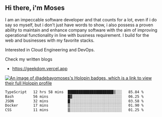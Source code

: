 ## Hi there, i'm Moses

I am an impeccable software developer and that counts for a lot, even if i do say so myself, but i don't just have words to show, i also possess a proven ability to maintain and enhance company software with the aim of improving operational functionality in line with business requirement. I build for the web and businesses with my favorite stacks.

Interested in Cloud Engineering and DevOps.

Check my written blogs
- https://geekdom.vercel.app

[![An image of @adebayomoses's Holopin badges, which is a link to view their full Holopin profile](https://holopin.me/adebayomoses)](https://holopin.io/@adebayomoses)

<!--START_SECTION:waka-->

```txt
TypeScript   12 hrs 58 mins  █████████████████████▒░░░   85.84 %
Bash         56 mins         █▓░░░░░░░░░░░░░░░░░░░░░░░   06.25 %
JSON         32 mins         █░░░░░░░░░░░░░░░░░░░░░░░░   03.58 %
Docker       17 mins         ▒░░░░░░░░░░░░░░░░░░░░░░░░   01.90 %
CSS          11 mins         ▒░░░░░░░░░░░░░░░░░░░░░░░░   01.25 %
```

<!--END_SECTION:waka-->
